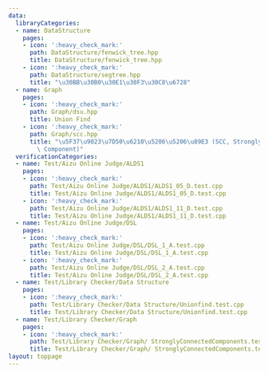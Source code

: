 ```yaml
---
data:
  libraryCategories:
  - name: DataStructure
    pages:
    - icon: ':heavy_check_mark:'
      path: DataStructure/fenwick_tree.hpp
      title: DataStructure/fenwick_tree.hpp
    - icon: ':heavy_check_mark:'
      path: DataStructure/segtree.hpp
      title: "\u30BB\u30B0\u30E1\u30F3\u30C8\u6728"
  - name: Graph
    pages:
    - icon: ':heavy_check_mark:'
      path: Graph/dsu.hpp
      title: Union Find
    - icon: ':heavy_check_mark:'
      path: Graph/scc.hpp
      title: "\u5F37\u9023\u7D50\u6210\u5206\u5206\u89E3 (SCC, Strongly Connected\
        \ Component)"
  verificationCategories:
  - name: Test/Aizu Online Judge/ALDS1
    pages:
    - icon: ':heavy_check_mark:'
      path: Test/Aizu Online Judge/ALDS1/ALDS1_05_D.test.cpp
      title: Test/Aizu Online Judge/ALDS1/ALDS1_05_D.test.cpp
    - icon: ':heavy_check_mark:'
      path: Test/Aizu Online Judge/ALDS1/ALDS1_11_D.test.cpp
      title: Test/Aizu Online Judge/ALDS1/ALDS1_11_D.test.cpp
  - name: Test/Aizu Online Judge/DSL
    pages:
    - icon: ':heavy_check_mark:'
      path: Test/Aizu Online Judge/DSL/DSL_1_A.test.cpp
      title: Test/Aizu Online Judge/DSL/DSL_1_A.test.cpp
    - icon: ':heavy_check_mark:'
      path: Test/Aizu Online Judge/DSL/DSL_2_A.test.cpp
      title: Test/Aizu Online Judge/DSL/DSL_2_A.test.cpp
  - name: Test/Library Checker/Data Structure
    pages:
    - icon: ':heavy_check_mark:'
      path: Test/Library Checker/Data Structure/Unionfind.test.cpp
      title: Test/Library Checker/Data Structure/Unionfind.test.cpp
  - name: Test/Library Checker/Graph
    pages:
    - icon: ':heavy_check_mark:'
      path: Test/Library Checker/Graph/ StronglyConnectedComponents.test.cpp
      title: Test/Library Checker/Graph/ StronglyConnectedComponents.test.cpp
layout: toppage
---
```


